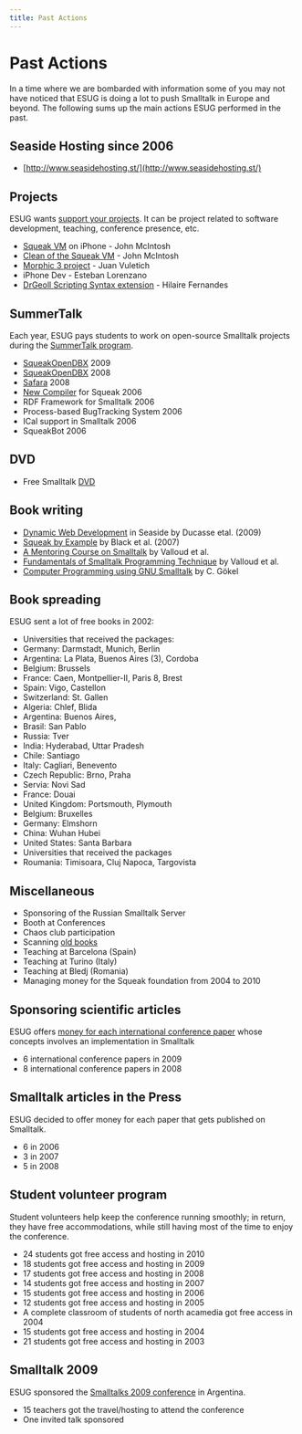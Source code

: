 ```yaml
---
title: Past Actions
---
```


# Past Actions

In a time where we are bombarded with information some of you may not have noticed that ESUG is doing a lot to push Smalltalk in Europe and beyond. The following sums up the main actions ESUG performed in the past.

## Seaside Hosting since 2006

- [http://www.seasidehosting.st/](http://www.seasidehosting.st/)

## Projects
ESUG wants [support your projects](/project.html). It can be project related to software development, teaching, conference presence, etc.

- [Squeak VM](http://isqueak.org/) on iPhone - John McIntosh
- [Clean of the Squeak VM](http://www.smalltalkconsulting.com/squeak.html) - John McIntosh
- [Morphic 3 project](http://www.jvuletich.org/Morphic3/Morphic3-201006.html) - Juan Vuletich
- iPhone Dev - Esteban Lorenzano
- [DrGeoll Scripting Syntax extension](http://community.ofset.org/index.php/DrGeo) - Hilaire Fernandes


## SummerTalk

Each year, ESUG pays students to work on open-source Smalltalk projects during the [SummerTalk program](/summerTalk.html).

- [SqueakOpenDBX](http://www.squeakdbx.org/) 2009
- [SqueakOpenDBX](http://www.squeakdbx.org/) 2008
- [Safara](http://www.squeaksource.com/Safara/) 2008
- [New Compiler](http://www.squeaksource.com/NewCompiler/) for Squeak 2006
- RDF Framework for Smalltalk 2006
- Process-based BugTracking System 2006
- ICal support in Smalltalk 2006
- SqueakBot 2006


## DVD

- Free Smalltalk [DVD](/dvd.html)


## Book writing

- [Dynamic Web Development](http://book.seaside.st/) in Seaside by Ducasse etal. (2009)
- [Squeak by Example](http://squeakbyexample.org/) by Black et al. (2007)
- [A Mentoring Course on Smalltalk](http://www.lulu.com/product/paperback/a-mentoring-course-on-smalltalk/3788890) by Valloud et al.
- [Fundamentals of Smalltalk Programming Technique](http://www.lulu.com/product/paperback/fundamentals-of-smalltalk-programming-technique-volume-1/5299835) by Valloud et al.
- [Computer Programming using GNU Smalltalk](http://www.canol.info/books/computer_programming_using_gnu_smalltalk/) by C. Gökel



## Book spreading
ESUG sent a lot of free books in 2002:

- Universities that received the packages:
- Germany: Darmstadt, Munich, Berlin
- Argentina: La Plata, Buenos Aires (3), Cordoba
- Belgium: Brussels
- France: Caen, Montpellier-II, Paris 8, Brest
- Spain: Vigo, Castellon
- Switzerland: St. Gallen
- Algeria: Chlef, Blida
- Argentina: Buenos Aires,
- Brasil: San Pablo
- Russia: Tver
- India: Hyderabad, Uttar Pradesh
- Chile: Santiago
- Italy: Cagliari, Benevento
- Czech Republic: Brno, Praha
- Servia: Novi Sad
- France: Douai
- United Kingdom: Portsmouth, Plymouth
- Belgium: Bruxelles
- Germany: Elmshorn
- China: Wuhan Hubei
- United States: Santa Barbara
- Universities that received the packages
- Roumania: Timisoara, Cluj Napoca, Targovista



## Miscellaneous

- Sponsoring of the Russian Smalltalk Server
- Booth at Conferences
- Chaos club participation
- Scanning [old books](http://stephane.ducasse.free.fr/FreeBooks.html)
- Teaching at Barcelona (Spain)
- Teaching at Turino (Italy)
- Teaching at Bledj (Romania)
- Managing money for the Squeak foundation from 2004 to 2010



## Sponsoring scientific articles

ESUG offers [money for each international conference paper](your_publication.html) whose concepts involves an implementation in Smalltalk

- 6 international conference papers in 2009
- 8 international conference papers in 2008



## Smalltalk articles in the Press

ESUG decided to offer money for each paper that gets published on Smalltalk.

- 6 in 2006
- 3 in 2007
- 5 in 2008


## Student volunteer program

Student volunteers help keep the conference running smoothly; in return, they have free accommodations, while still having most of the time to enjoy the conference.

- 24 students got free access and hosting in 2010
- 18 students got free access and hosting in 2009
- 17 students got free access and hosting in 2008
- 14 students got free access and hosting in 2007
- 15 students got free access and hosting in 2006
- 12 students got free access and hosting in 2005
- A complete classroom of students of north acamedia got free access in 2004
- 15 students got free access and hosting in 2004
- 21 students got free access and hosting in 2003


## Smalltalk 2009

ESUG sponsored the [Smalltalks 2009 conference](http://www.fast.org.ar/smalltalks2009) in Argentina.

- 15 teachers got the travel/hosting to attend the conference
- One invited talk sponsored
